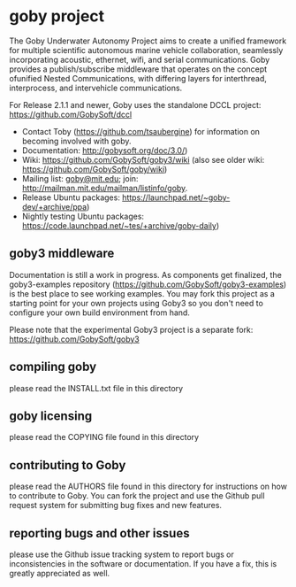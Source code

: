 # goby project

The Goby Underwater Autonomy Project aims to create a unified framework for multiple scientific autonomous marine vehicle collaboration, seamlessly incorporating acoustic, ethernet, wifi, and serial communications. Goby provides a publish/subscribe middleware that operates on the concept ofunified Nested Communications, with differing layers for interthread, interprocess, and intervehicle communications.

For Release 2.1.1 and newer, Goby uses the standalone DCCL project: https://github.com/GobySoft/dccl

- Contact Toby (https://github.com/tsaubergine) for information on becoming involved with goby.
- Documentation: http://gobysoft.org/doc/3.0/)
- Wiki: https://github.com/GobySoft/goby3/wiki (also see older wiki: https://github.com/GobySoft/goby/wiki)
- Mailing list: goby@mit.edu; join: http://mailman.mit.edu/mailman/listinfo/goby.
- Release Ubuntu packages: https://launchpad.net/~goby-dev/+archive/ppa)
- Nightly testing Ubuntu packages: https://code.launchpad.net/~tes/+archive/goby-daily)

## goby3 middleware

Documentation is still a work in progress. As components get finalized, the goby3-examples repository (https://github.com/GobySoft/goby3-examples) is the best place to see working examples. You may fork this project as a starting point for your own projects using Goby3 so you don't need to configure your own build environment from hand.

Please note that the experimental Goby3 project is a separate fork: https://github.com/GobySoft/goby3

## compiling goby

please read the INSTALL.txt file in this directory

## goby licensing

please read the COPYING file found in this directory

## contributing to Goby

please read the AUTHORS file found in this directory for instructions on how to contribute to Goby. You can fork the project and use the Github pull request system for submitting bug fixes and new features.

## reporting bugs and other issues

please use the Github issue tracking system to report bugs or inconsistencies in the software or documentation. If you have a fix, this is greatly appreciated as well.

